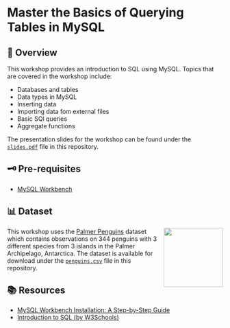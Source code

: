 # Master the Basics of Querying Tables in MySQL

## 📜 Overview
This workshop provides an introduction to SQL using MySQL. Topics that are covered in the workshop include:
- Databases and tables
- Data types in MySQL
- Inserting data
- Importing data fom external files
- Basic SQl queries 
- Aggregate functions

The presentation slides for the workshop can be found under the [`slides.pdf`](https://github.com/richardcsuwandi/sql-workshop/blob/main/slides.pdf) file in this repository.

## 🗝 Pre-requisites
- [MySQL Workbench](https://dev.mysql.com/downloads/workbench/)

## 📊 Dataset
<img src='https://allisonhorst.github.io/palmerpenguins/reference/figures/logo.png' align="right" height="138.5" />

This workshop uses the [Palmer Penguins](https://allisonhorst.github.io/palmerpenguins/) dataset which contains
observations on 344 penguins with 3 different species from 3 islands in the Palmer Archipelago, Antarctica.
The dataset is available for download under the [`penguins.csv`](https://github.com/richardcsuwandi/sql-workshop/blob/main/penguins.csv) file in this repository.  

## 📚 Resources
- [MySQL Workbench Installation: A Step-by-Step Guide](https://www.simplilearn.com/tutorials/mysql-tutorial/mysql-workbench-installation)
- [Introduction to SQL (by W3Schools)](https://www.w3schools.com/sql/sql_intro.asp)
